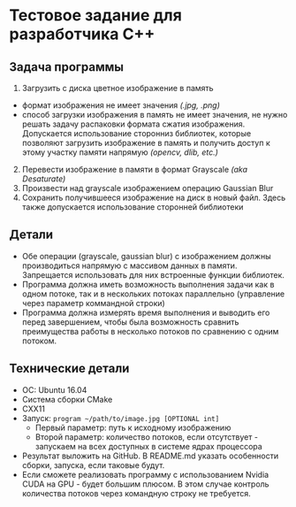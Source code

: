 # Тестовое задание для разработчика C++

## Задача программы
1. Загрузить с диска цветное изображение в память
  - формат изображения не имеет значения *(.jpg, .png)*
  - способ загрузки изображения в память не имеет значения, не нужно решать задачу распаковки формата сжатия изображения. Допускается использование сторонниз библиотек, которые позволяют загрузить изображение в память и получить доступ к этому участку памяти напрямую *(opencv, dlib, etc.)*
2. Перевести изображение в памяти в формат Grayscale *(aka Desaturate)*
3. Произвести над grayscale изображением операцию Gaussian Blur
4. Сохранить получившееся изображение на диск в новый файл. Здесь также допускается использование сторонней библиотеки

## Детали
* Обе операции (grayscale, gaussian blur) с изображением должны производиться напрямую с массивом данных в памяти. Запрещается использовать для них встроенные функции библиотек.
* Программа должна иметь возможность выполнения задачи как в одном потоке, так и в нескольких потоках параллельно (управление через параметр коммандной строки)
* Программа должна измерять время выполнения и выводить его перед завершением, чтобы была возможность сравнить преимущества работы в несколько потоков по сравнению с одним потоком.

## Технические детали
* OC: Ubuntu 16.04
* Система сборки CMake
* CXX11
* Запуск: `program ~/path/to/image.jpg [OPTIONAL int]`
  - Первый параметр: путь к исходному изображению
  - Второй параметр: количество потоков, если отсутствует - запускаем на всех доступных в системе ядрах процессора
* Результат выложить на GitHub. В README.md указать особенности сборки, запуска, если таковые будут.
* Если сможете реализовать программу с использованием Nvidia CUDA на GPU - будет большим плюсом. В этом случае контроль количества потоков через командную строку не требуется.